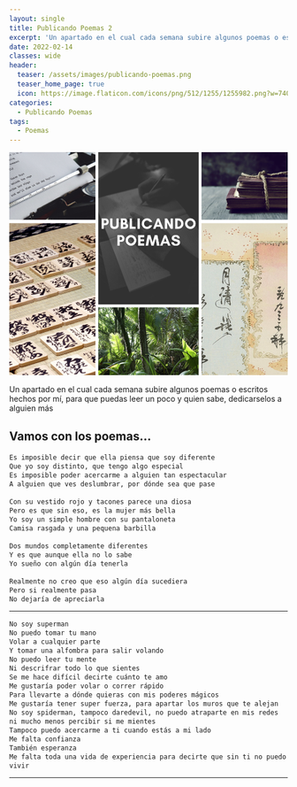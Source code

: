 ```yaml
---
layout: single
title: Publicando Poemas 2
excerpt: 'Un apartado en el cual cada semana subire algunos poemas o escritos hechos por mí, para que puedas leer un poco y quien sabe, dedicarselos a alguien más'
date: 2022-02-14
classes: wide
header:
  teaser: /assets/images/publicando-poemas.png
  teaser_home_page: true
  icon: https://image.flaticon.com/icons/png/512/1255/1255982.png?w=740
categories:
  - Publicando Poemas
tags:
  - Poemas
---
```


![](/assets/images/publicando-poemas.png)

Un apartado en el cual cada semana subire algunos poemas o escritos hechos por mí, para que puedas leer un poco y quien sabe, dedicarselos a alguien más

## Vamos con los poemas...

```
Es imposible decir que ella piensa que soy diferente
Que yo soy distinto, que tengo algo especial
Es imposible poder acercarme a alguien tan espectacular
A alguien que ves deslumbrar, por dónde sea que pase

Con su vestido rojo y tacones parece una diosa
Pero es que sin eso, es la mujer más bella
Yo soy un simple hombre con su pantaloneta
Camisa rasgada y una pequena barbilla

Dos mundos completamente diferentes
Y es que aunque ella no lo sabe
Yo sueño con algún día tenerla

Realmente no creo que eso algún día sucediera
Pero si realmente pasa
No dejaría de apreciarla
```

---

```
No soy superman
No puedo tomar tu mano
Volar a cualquier parte
Y tomar una alfombra para salir volando
No puedo leer tu mente
Ni descrifrar todo lo que sientes
Se me hace difícil decirte cuánto te amo
Me gustaría poder volar o correr rápido
Para llevarte a dónde quieras con mis poderes mágicos
Me gustaría tener super fuerza, para apartar los muros que te alejan
No soy spiderman, tampoco daredevil, no puedo atraparte en mis redes ni mucho menos percibir si me mientes
Tampoco puedo acercarme a ti cuando estás a mi lado
Me falta confianza
También esperanza
Me falta toda una vida de experiencia para decirte que sin ti no puedo vivir
```

---
